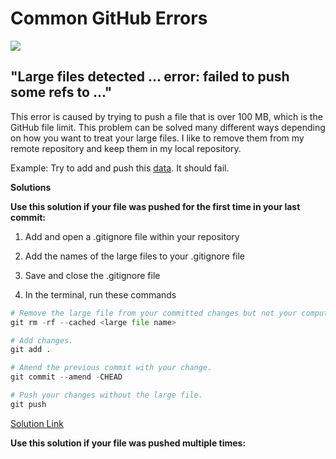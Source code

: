 # Common GitHub Errors

![](https://imgs.xkcd.com/comics/git_2x.png)

## "Large files detected ... error: failed to push some refs to ..."

This error is caused by trying to push a file that is over 100 MB, which is the GitHub file limit. This problem can be solved many different ways depending on how you want to treat your large files. I like to remove them from my remote repository and keep them in my local repository.

Example: Try to add and push this [data](https://www.kaggle.com/yamaerenay/spotify-dataset-19212020-160k-tracks). It should fail.

**Solutions**

**Use this solution if your file was pushed for the first time in your last commit:**

1. Add and open a .gitignore file within your repository

2. Add the names of the large files to your .gitignore file

3. Save and close the .gitignore file

4. In the terminal, run these commands

```python
# Remove the large file from your committed changes but not your computer.
git rm -rf --cached <large file name>

# Add changes.
git add .

# Amend the previous commit with your change.
git commit --amend -CHEAD

# Push your changes without the large file.
git push
```

[Solution Link](https://stackoverflow.com/questions/32953238/how-can-i-ignore-big-files-and-push-to-git-repo)

**Use this solution if your file was pushed multiple times:**

